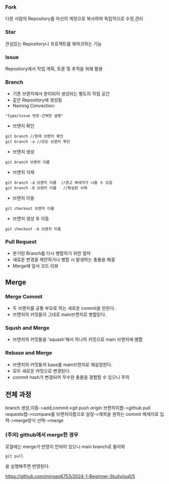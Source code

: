 ### Fork
다른 사람의 Repository를 자신의 계정으로 복사하여 독립적으로 수정,관리

### Star
관심있는 Repository나 프로젝트를 북마크하는 기능

### Issue
Repository에서 작업 계획, 토론 및 추적을 위해 활용

### Branch
+ 기존 브랜치에서 분리되어 생성되는 별도의 작업 공간
+ 같은 Repository에 생성됨
+ Naming Convection:
```
"type/issue 번호-간략한 설명"
```
+ 브랜치 확인
```
git branch //현재 브랜치 확인
git branch -a //모든 브랜치 확인
```
+ 브랜치 생성
```
git branch 브랜치 이름
```
+ 브랜치 삭제
```
git branch -d 브랜치 이름  //경고 메세지가 나올 수 있음
git branch -D 브랜치 이름   //확실한 삭제
```
+ 브랜치 이동
```
git checkout 브랜치 이름
```
+ 브랜치 생성 후 이동
```
git checkout -b 브랜치 이름
```

### Pull Request
+ 분기된 Branch를 다시 병합하기 위한 절차
+ 새로운 변경을 제안하거나 병합 시 발생하는 충돌을 해결
+ Merge에 앞서 코드 리뷰

## Merge

### Merge Commit
+ 두 브랜치를 공통 부모로 하는 새로운 commit을 만든다.
+ 브랜치의 커밋들이 그대로 main브랜치로 병합된다.

### Sqush and Merge
+ 브랜치의 커밋들을 'squash'해서 하나의 커밋으로 main 브랜치에 병합

### Rebase and Merge
+ 브랜치의 커밋들의 base를 main브랜치로 재설정한다.
+ 모두 새로운 커밋으로 변경된다.
+ commit hash가 변경되어 무수한 충돌을 경험할 수 있으니 주의

## 전체 과정
branch 생성,이동->add,commit->git push origin 브랜치이름->github pull requests탭->compare를 브랜치이름으로 설정->제목을 원하는 commit 메세지로 입력->merge방식 선택->merge

### (주의) github에서 merge한 경우
로컬에는 merge가 반영이 안되어 있으니 main branch로 돌아와

    git pull

을 실행해주면 반영된다.

<https://github.com/minseo6753/2024-1-Beginner-Study/pull/5>